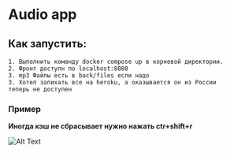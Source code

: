 # Audio app

## Как запустить:

    1. Выполнить команду docker сompose up в корневой директории.
    2. Фронт доступн по localhost:8080
    3. mp3 Файлы есть в back/files если надо
    3. Хотел запихать все на heroku, а оказывается он из России
    теперь не доступен

### Пример

**Иногда кэш не сбрасывает нужно нажать ctr+shift+r**

![Alt Text](./usage.gif)
